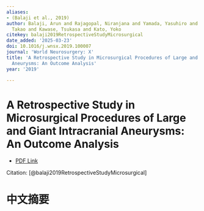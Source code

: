 ```yaml
---
aliases:
- (Balaji et al., 2019)
author: Balaji, Arun and Rajagopal, Niranjana and Yamada, Yasuhiro and Teranishi,
  Takao and Kawase, Tsukasa and Kato, Yoko
citekey: balaji2019RetrospectiveStudyMicrosurgical
date_added: '2025-03-23'
doi: 10.1016/j.wnsx.2019.100007
journal: 'World Neurosurgery: X'
title: 'A Retrospective Study in Microsurgical Procedures of Large and Giant Intracranial
  Aneurysms: An Outcome Analysis'
year: '2019'

---
```

# A Retrospective Study in Microsurgical Procedures of Large and Giant Intracranial Aneurysms: An Outcome Analysis
- [PDF Link](zotero://open-pdf/library/items/ULXEDG2A)

Citation: [@balaji2019RetrospectiveStudyMicrosurgical]

# 中文摘要
